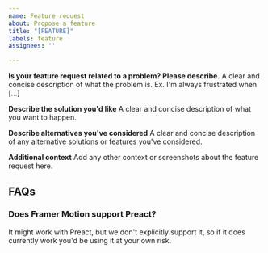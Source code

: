```yaml
---
name: Feature request
about: Propose a feature
title: "[FEATURE]"
labels: feature
assignees: ''

---
```


**Is your feature request related to a problem? Please describe.**
A clear and concise description of what the problem is. Ex. I'm always frustrated when [...]

**Describe the solution you'd like**
A clear and concise description of what you want to happen.

**Describe alternatives you've considered**
A clear and concise description of any alternative solutions or features you've considered.

**Additional context**
Add any other context or screenshots about the feature request here.

## FAQs

### Does Framer Motion support Preact?
It might work with Preact, but we don't explicitly support it, so if it does currently work you'd be using it at your own risk.
